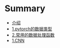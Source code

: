 # Summary

* [介绍](README.md)
* [1.pytorch的数据类型](1pytorchde-shu-ju-lei-xing.md)
* [2.常用的数据处理函数](1chang-yong-de-shu-ju-chu-li-han-shu.md)
* [1.CNN](chapter1.md)

